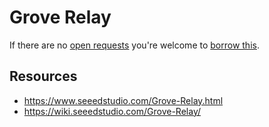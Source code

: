 # Grove Relay
If there are no [open requests](../../../../issues?q=is%3Aissue+is%3Aopen+%22Grove+Relay%22+in%3Atitle) you're welcome to [borrow this](../../../../issues/new?title=Borrow+request+for+Grove+Relay&body=1+piece+of+%5Bthis%5D%28..%2Fblob%2Fmain%2F.%2FHardware%2FActuators%2FGrove_Relay.md%29+for+~2+weeks.).

## Resources
- https://www.seeedstudio.com/Grove-Relay.html
- https://wiki.seeedstudio.com/Grove-Relay/
